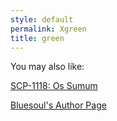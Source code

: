 ```yaml
---
style: default
permalink: Xgreen
title: green
---
```

You may also like:

[SCP-1118: Os Sumum](http://scp-wiki.net/scp-1118)

[Bluesoul's Author Page](http://scp-wiki.net/bluesoul-s-author-page)
